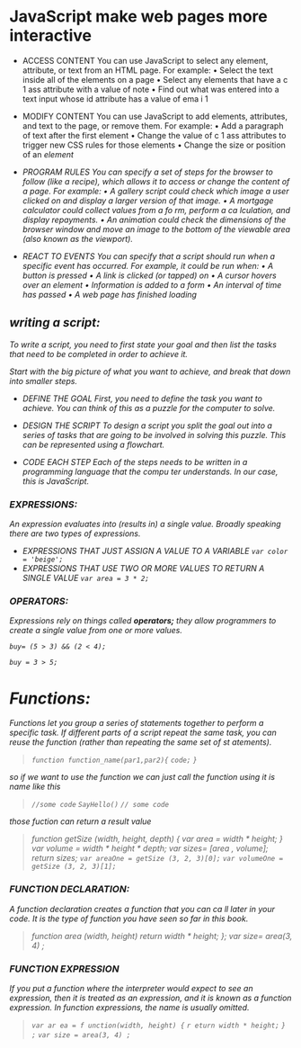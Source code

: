 # JavaScript make web pages more interactive

* ACCESS CONTENT
You can use JavaScript to select any
element, attribute, or text from an
HTML page. For example:
• Select the text inside all of the <hl>
elements on a page
• Select any elements that have a
c 1 ass attribute with a value of note
• Find out what was entered into a
text input whose id attribute has a
value of ema i 1

* MODIFY CONTENT
You can use JavaScript to add
elements, attributes, and text to the
page, or remove them. For example:
• Add a paragraph of text after the
first <hl> element
• Change the value of c 1 ass
attributes to trigger new CSS rules
for those elements
• Change the size or position of an
<i mg> element

* PROGRAM RULES
You can specify a set of steps for
the browser to follow (like a recipe),
which allows it to access or change the
content of a page. For example:
• A gallery script could check which
image a user clicked on and display
a larger version of that image.
• A mortgage calculator could collect
values from a fo rm, perform a
ca lculation, and display repayments.
• An animation could check the
dimensions of the browser window
and move an image to the bottom
of the viewable area (also known as
the viewport).

* REACT TO EVENTS
You can specify that a script should run
when a specific event has occurred. For
example, it could be run when:
• A button is pressed
• A link is clicked (or tapped) on
• A cursor hovers over an element
• Information is added to a form
• An interval of time has passed
• A web page has finished loading

## writing a script:

To write a script, you need to first
state your goal and then list the
tasks that need to be completed in
order to achieve it.

Start with the big picture of what
you want to achieve, and break
that down into smaller steps.

* DEFINE THE GOAL
First, you need to define the task you want to
achieve. You can think of this as a puzzle for the
computer to solve.

* DESIGN THE SCRIPT
To design a script you split the goal out into a series
of tasks that are going to be involved in solving this
puzzle. This can be represented using a flowchart.

* CODE EACH STEP
Each of the steps needs to be written in a
programming language that the compu ter
understands. In our case, this is JavaScript.

### EXPRESSIONS:
An expression evaluates into (results in) a single value. Broadly speaking
there are two types of expressions.

* EXPRESSIONS THAT JUST ASSIGN A
VALUE TO A VARIABLE
`var color = 'beige';`
* EXPRESSIONS THAT USE TWO OR
MORE VALUES TO RETURN A
SINGLE VALUE
`var area = 3 * 2;`

### OPERATORS:

Expressions rely on things called **operators;** they allow programmers to
create a single value from one or more values.

`buy= (5 > 3) && (2 < 4);`

`buy = 3 > 5;`


# Functions:

Functions let you group a series of statements together to perform a
specific task. If different parts of a script repeat the same task, you can
reuse the function (rather than repeating the same set of st atements).

> `function function_name(par1,par2){`
> `code;`
> `}`

so if we want to use the function we can just call the function using it is name
like this 
> `//some code`
> `SayHello()`
> `// some code`

those fuction can return a result value
> function getSize (width, height, depth) {
> var area = width * height;
> }
> var volume = width * height * depth;
> var sizes= [area , volume];
> return sizes;
`var areaOne = getSize (3, 2, 3)[0];`
`var volumeOne = getSize (3, 2, 3)[1];`

### FUNCTION DECLARATION:
A function declaration creates a function that you
can ca ll later in your code. It is the type of function
you have seen so far in this book.

> function area (width, height)
> return width * height;
> };
> var size= area(3, 4) ;

### FUNCTION EXPRESSION

If you put a function where the interpreter would
expect to see an expression, then it is treated as an
expression, and it is known as a function expression.
In function expressions, the name is usually omitted.

> `var ar ea = f unction(width, height) {`
> `r eturn width * height;`
> `} ;`
> `var size = area(3, 4) ;`

